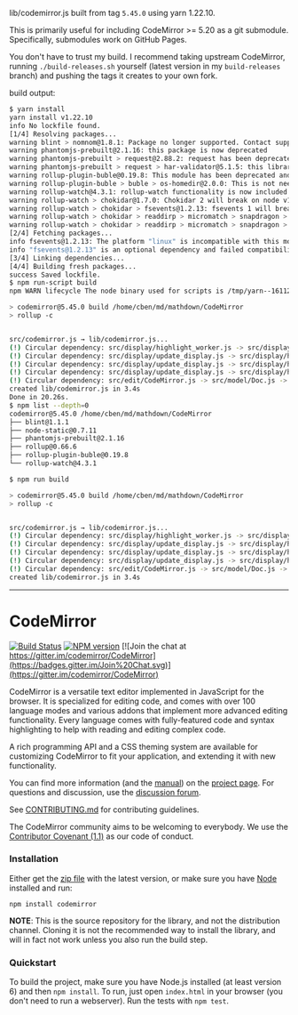 lib/codemirror.js built from tag `5.45.0` using yarn 1.22.10.

This is primarily useful for including CodeMirror >= 5.20 as a git submodule.
Specifically, submodules work on GitHub Pages.

You don't have to trust my build.  I recommend taking upstream CodeMirror,
running `./build-releases.sh` yourself (latest version in my
`build-releases` branch) and pushing the tags it creates to your own fork.

build output:

```bash
$ yarn install
yarn install v1.22.10
info No lockfile found.
[1/4] Resolving packages...
warning blint > nomnom@1.8.1: Package no longer supported. Contact support@npmjs.com for more info.
warning phantomjs-prebuilt@2.1.16: this package is now deprecated
warning phantomjs-prebuilt > request@2.88.2: request has been deprecated, see https://github.com/request/request/issues/3142
warning phantomjs-prebuilt > request > har-validator@5.1.5: this library is no longer supported
warning rollup-plugin-buble@0.19.8: This module has been deprecated and is no longer maintained. Please use @rollup/plugin-buble.
warning rollup-plugin-buble > buble > os-homedir@2.0.0: This is not needed anymore. Use `require('os').homedir()` instead.
warning rollup-watch@4.3.1: rollup-watch functionality is now included in Rollup itself
warning rollup-watch > chokidar@1.7.0: Chokidar 2 will break on node v14+. Upgrade to chokidar 3 with 15x less dependencies.
warning rollup-watch > chokidar > fsevents@1.2.13: fsevents 1 will break on node v14+ and could be using insecure binaries. Upgrade to fsevents 2.
warning rollup-watch > chokidar > readdirp > micromatch > snapdragon > source-map-resolve > resolve-url@0.2.1: https://github.com/lydell/resolve-url#deprecated
warning rollup-watch > chokidar > readdirp > micromatch > snapdragon > source-map-resolve > urix@0.1.0: Please see https://github.com/lydell/urix#deprecated
[2/4] Fetching packages...
info fsevents@1.2.13: The platform "linux" is incompatible with this module.
info "fsevents@1.2.13" is an optional dependency and failed compatibility check. Excluding it from installation.
[3/4] Linking dependencies...
[4/4] Building fresh packages...
success Saved lockfile.
$ npm run-script build
npm WARN lifecycle The node binary used for scripts is /tmp/yarn--1611255376852-0.50557423787702/node but npm is using /usr/bin/node itself. Use the `--scripts-prepend-node-path` option to include the path for the node binary npm was executed with.

> codemirror@5.45.0 build /home/cben/md/mathdown/CodeMirror
> rollup -c


src/codemirror.js → lib/codemirror.js...
(!) Circular dependency: src/display/highlight_worker.js -> src/display/operations.js -> src/display/scrollbars.js -> src/display/scrolling.js -> src/display/highlight_worker.js
(!) Circular dependency: src/display/update_display.js -> src/display/highlight_worker.js -> src/display/operations.js -> src/display/scrollbars.js -> src/display/scrolling.js -> src/display/line_numbers.js -> src/display/update_display.js
(!) Circular dependency: src/display/update_display.js -> src/display/highlight_worker.js -> src/display/operations.js -> src/display/scrollbars.js -> src/display/scrolling.js -> src/display/update_display.js
(!) Circular dependency: src/display/update_display.js -> src/display/highlight_worker.js -> src/display/operations.js -> src/display/update_display.js
(!) Circular dependency: src/edit/CodeMirror.js -> src/model/Doc.js -> src/edit/CodeMirror.js
created lib/codemirror.js in 3.4s
Done in 20.26s.
$ npm list --depth=0
codemirror@5.45.0 /home/cben/md/mathdown/CodeMirror
├── blint@1.1.1
├── node-static@0.7.11
├── phantomjs-prebuilt@2.1.16
├── rollup@0.66.6
├── rollup-plugin-buble@0.19.8
└── rollup-watch@4.3.1

$ npm run build

> codemirror@5.45.0 build /home/cben/md/mathdown/CodeMirror
> rollup -c


src/codemirror.js → lib/codemirror.js...
(!) Circular dependency: src/display/highlight_worker.js -> src/display/operations.js -> src/display/scrollbars.js -> src/display/scrolling.js -> src/display/highlight_worker.js
(!) Circular dependency: src/display/update_display.js -> src/display/highlight_worker.js -> src/display/operations.js -> src/display/scrollbars.js -> src/display/scrolling.js -> src/display/line_numbers.js -> src/display/update_display.js
(!) Circular dependency: src/display/update_display.js -> src/display/highlight_worker.js -> src/display/operations.js -> src/display/scrollbars.js -> src/display/scrolling.js -> src/display/update_display.js
(!) Circular dependency: src/display/update_display.js -> src/display/highlight_worker.js -> src/display/operations.js -> src/display/update_display.js
(!) Circular dependency: src/edit/CodeMirror.js -> src/model/Doc.js -> src/edit/CodeMirror.js
created lib/codemirror.js in 3.4s
```

----


# CodeMirror

[![Build Status](https://travis-ci.org/codemirror/CodeMirror.svg)](https://travis-ci.org/codemirror/CodeMirror)
[![NPM version](https://img.shields.io/npm/v/codemirror.svg)](https://www.npmjs.org/package/codemirror)
[![Join the chat at https://gitter.im/codemirror/CodeMirror](https://badges.gitter.im/Join%20Chat.svg)](https://gitter.im/codemirror/CodeMirror)  

CodeMirror is a versatile text editor implemented in JavaScript for
the browser. It is specialized for editing code, and comes with over
100 language modes and various addons that implement more advanced
editing functionality. Every language comes with fully-featured code
and syntax highlighting to help with reading and editing complex code.

A rich programming API and a CSS theming system are available for
customizing CodeMirror to fit your application, and extending it with
new functionality.

You can find more information (and the
[manual](https://codemirror.net/doc/manual.html)) on the [project
page](https://codemirror.net). For questions and discussion, use the
[discussion forum](https://discuss.codemirror.net/).

See
[CONTRIBUTING.md](https://github.com/codemirror/CodeMirror/blob/master/CONTRIBUTING.md)
for contributing guidelines.

The CodeMirror community aims to be welcoming to everybody. We use the
[Contributor Covenant
(1.1)](http://contributor-covenant.org/version/1/1/0/) as our code of
conduct.

### Installation

Either get the [zip file](https://codemirror.net/codemirror.zip) with
the latest version, or make sure you have [Node](https://nodejs.org/)
installed and run:

    npm install codemirror

**NOTE**: This is the source repository for the library, and not the
distribution channel. Cloning it is not the recommended way to install
the library, and will in fact not work unless you also run the build
step.

### Quickstart

To build the project, make sure you have Node.js installed (at least version 6)
and then `npm install`. To run, just open `index.html` in your
browser (you don't need to run a webserver). Run the tests with `npm test`.
